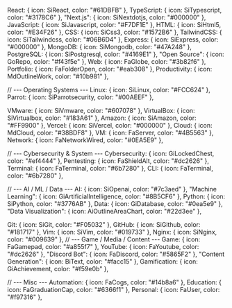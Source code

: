 React: { icon: SiReact, color: "#61DBFB" },
  TypeScript: { icon: SiTypescript, color: "#3178C6" },
  "Next.js": { icon: SiNextdotjs, color: "#000000" },
  JavaScript: { icon: SiJavascript, color: "#F7DF1E" },
  HTML: { icon: SiHtml5, color: "#E34F26" },
  CSS: { icon: SiCss3, color: "#1572B6" },
  TailwindCSS: { icon: SiTailwindcss, color: "#06B6D4" },
  Express: { icon: SiExpress, color: "#000000" },
  MongoDB: { icon: SiMongodb, color: "#47A248" },
  PostgreSQL: { icon: SiPostgresql, color: "#4169E1" },
  "Open Source": { icon: GoRepo, color: "#f43f5e" },
  Web: { icon: FaGlobe, color: "#3b82f6" },
  Portfolio: { icon: FaFolderOpen, color: "#eab308" },
  Productivity: { icon: MdOutlineWork, color: "#10b981" },

  // --- Operating Systems ---
  Linux: { icon: SiLinux, color: "#FCC624" },
  Parrot: { icon: SiParrotsecurity, color: "#00AEEF" },

  VMware: { icon: SiVmware, color: "#607078" },
  VirtualBox: { icon: SiVirtualbox, color: "#183A61" },
  Amazon: { icon: SiAmazon, color: "#FF9900" },
  Vercel: { icon: SiVercel, color: "#000000" },
  Cloud: { icon: MdCloud, color: "#38BDF8" },
  VM: { icon: FaServer, color: "#4B5563" },
  Network: { icon: FaNetworkWired, color: "#0EA5E9" },

  // --- Cybersecurity & System ---
  Cybersecurity: { icon: GiLockedChest, color: "#ef4444" },
  Pentesting: { icon: FaShieldAlt, color: "#dc2626" },
  Terminal: { icon: FaTerminal, color: "#6b7280" },
  CLI: { icon: FaTerminal, color: "#6b7280" },

  // --- AI / ML / Data ---
  AI: { icon: SiOpenai, color: "#7c3aed" },
  "Machine Learning": { icon: GiArtificialIntelligence, color: "#8B5CF6" },
  Python: { icon: SiPython, color: "#3776AB" },
  Data: { icon: GiDatabase, color: "#0ea5e9" },
  "Data Visualization": { icon: AiOutlineAreaChart, color: "#22d3ee" },

  Git: { icon: SiGit, color: "#F05032" },
  GitHub: { icon: SiGithub, color: "#181717" },
  Vim: { icon: SiVim, color: "#019733" },
  Nginx: { icon: SiNginx, color: "#009639" },
// --- Game / Media / Content ---
  Game: { icon: FaGamepad, color: "#a855f7" },
  YouTube: { icon: FaYoutube, color: "#dc2626" },
  "Discord Bot": { icon: FaDiscord, color: "#5865F2" },
  "Content Generation": { icon: BiText, color: "#facc15" },
  Gamification: { icon: GiAchievement, color: "#f59e0b" },

  // --- Misc ---
  Automation: { icon: FaCogs, color: "#14b8a6" },
  Education: { icon: FaGraduationCap, color: "#6366f1" },
  Personal: { icon: FaUser, color: "#f97316" },